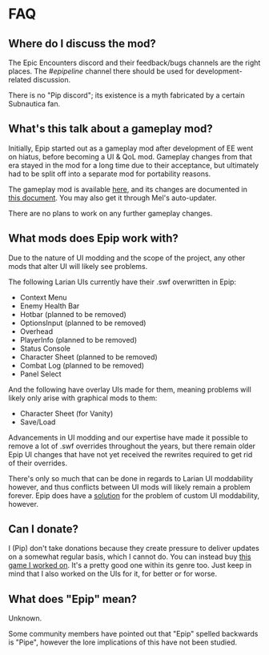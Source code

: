 # FAQ

## Where do I discuss the mod?
The Epic Encounters discord and their feedback/bugs channels are the right places.
The *#epipeline* channel there should be used for development-related discussion.

There is no "Pip discord"; its existence is a myth fabricated by a certain Subnautica fan.

## What's this talk about a gameplay mod?
Initially, Epip started out as a gameplay mod after development of EE went on hiatus, before becoming a UI & QoL mod. Gameplay changes from that era stayed in the mod for a long time due to their acceptance, but ultimately had to be split off into a separate mod for portability reasons.

The gameplay mod is available [here](https://drive.google.com/file/d/1HqxEzlXaZa4AMRpCybDPvZ2IyFjAL0J0/view?usp=sharing), and its changes are documented in [this document](https://docs.google.com/document/d/10C39LndW8QwDcfA_bUpq_ZYu_6lt_vkjW7-sFeIuBKU/edit#heading=h.trnrapu9q41w). You may also get it through Mel's auto-updater.

There are no plans to work on any further gameplay changes.

## What mods does Epip work with?
Due to the nature of UI modding and the scope of the project, any other mods that alter UI will likely see problems.

The following Larian UIs currently have their .swf overwritten in Epip:

- Context Menu
- Enemy Health Bar
- Hotbar (planned to be removed)
- OptionsInput (planned to be removed)
- Overhead
- PlayerInfo (planned to be removed)
- Status Console
- Character Sheet (planned to be removed)
- Combat Log (planned to be removed)
- Panel Select

And the following have overlay UIs made for them, meaning problems will likely only arise with graphical mods to them:

- Character Sheet (for Vanity)
- Save/Load

Advancements in UI modding and our expertise have made it possible to remove a lot of .swf overrides throughout the years, but there remain older Epip UI changes that have not yet received the rewrites required to get rid of their overrides.

There's only so much that can be done in regards to Larian UI moddability however, and thus conflicts between UI mods will likely remain a problem forever. Epip does have a [solution](../Documentation/Client/UI/Generic/Introduction.md) for the problem of custom UI moddability, however.

## Can I donate?
I (Pip) don't take donations because they create pressure to deliver updates on a somewhat regular basis, which I cannot do. You can instead buy [this game I worked on](https://store.steampowered.com/app/1477950/Lazy_Galaxy_2/). It's a pretty good one within its genre too. Just keep in mind that I also worked on the UIs for it, for better or for worse.

## What does "Epip" mean?
Unknown.

Some community members have pointed out that "Epip" spelled backwards is "Pipe", however the lore implications of this have not been studied.